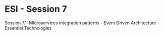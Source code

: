 # ESI - Session 7

Session 7.1:  Microservices integration patterns - Event Driven Architecture - Essential Technologies  
